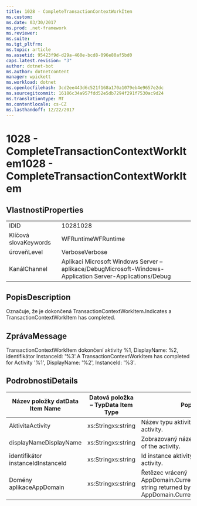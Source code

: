 ```yaml
---
title: 1028 - CompleteTransactionContextWorkItem
ms.custom: 
ms.date: 03/30/2017
ms.prod: .net-framework
ms.reviewer: 
ms.suite: 
ms.tgt_pltfrm: 
ms.topic: article
ms.assetid: 95423f9d-d29a-460e-bcd8-096e80af5bd0
caps.latest.revision: "3"
author: dotnet-bot
ms.author: dotnetcontent
manager: wpickett
ms.workload: dotnet
ms.openlocfilehash: 3cd2ee443d6c521f168a170a1079eb4e9657e2dc
ms.sourcegitcommit: 16186c34a957fdd52e5db7294f291f7530ac9d24
ms.translationtype: MT
ms.contentlocale: cs-CZ
ms.lasthandoff: 12/22/2017
---
```

# <a name="1028---completetransactioncontextworkitem"></a><span data-ttu-id="3cdde-102">1028 - CompleteTransactionContextWorkItem</span><span class="sxs-lookup"><span data-stu-id="3cdde-102">1028 - CompleteTransactionContextWorkItem</span></span>
## <a name="properties"></a><span data-ttu-id="3cdde-103">Vlastnosti</span><span class="sxs-lookup"><span data-stu-id="3cdde-103">Properties</span></span>  
  
|||  
|-|-|  
|<span data-ttu-id="3cdde-104">ID</span><span class="sxs-lookup"><span data-stu-id="3cdde-104">ID</span></span>|<span data-ttu-id="3cdde-105">1028</span><span class="sxs-lookup"><span data-stu-id="3cdde-105">1028</span></span>|  
|<span data-ttu-id="3cdde-106">Klíčová slova</span><span class="sxs-lookup"><span data-stu-id="3cdde-106">Keywords</span></span>|<span data-ttu-id="3cdde-107">WFRuntime</span><span class="sxs-lookup"><span data-stu-id="3cdde-107">WFRuntime</span></span>|  
|<span data-ttu-id="3cdde-108">úroveň</span><span class="sxs-lookup"><span data-stu-id="3cdde-108">Level</span></span>|<span data-ttu-id="3cdde-109">Verbose</span><span class="sxs-lookup"><span data-stu-id="3cdde-109">Verbose</span></span>|  
|<span data-ttu-id="3cdde-110">Kanál</span><span class="sxs-lookup"><span data-stu-id="3cdde-110">Channel</span></span>|<span data-ttu-id="3cdde-111">Aplikaci Microsoft Windows Server – aplikace/Debug</span><span class="sxs-lookup"><span data-stu-id="3cdde-111">Microsoft-Windows-Application Server-Applications/Debug</span></span>|  
  
## <a name="description"></a><span data-ttu-id="3cdde-112">Popis</span><span class="sxs-lookup"><span data-stu-id="3cdde-112">Description</span></span>  
 <span data-ttu-id="3cdde-113">Označuje, že je dokončená TransactionContextWorkItem.</span><span class="sxs-lookup"><span data-stu-id="3cdde-113">Indicates a TransactionContextWorkItem has completed.</span></span>  
  
## <a name="message"></a><span data-ttu-id="3cdde-114">Zpráva</span><span class="sxs-lookup"><span data-stu-id="3cdde-114">Message</span></span>  
 <span data-ttu-id="3cdde-115">TransactionContextWorkItem dokončení aktivity %1, DisplayName: %2, identifikátor InstanceId: '%3'.</span><span class="sxs-lookup"><span data-stu-id="3cdde-115">A TransactionContextWorkItem has completed for Activity '%1', DisplayName: '%2', InstanceId: '%3'.</span></span>  
  
## <a name="details"></a><span data-ttu-id="3cdde-116">Podrobnosti</span><span class="sxs-lookup"><span data-stu-id="3cdde-116">Details</span></span>  
  
|<span data-ttu-id="3cdde-117">Název položky dat</span><span class="sxs-lookup"><span data-stu-id="3cdde-117">Data Item Name</span></span>|<span data-ttu-id="3cdde-118">Datová položka – Typ</span><span class="sxs-lookup"><span data-stu-id="3cdde-118">Data Item Type</span></span>|<span data-ttu-id="3cdde-119">Popis</span><span class="sxs-lookup"><span data-stu-id="3cdde-119">Description</span></span>|  
|--------------------|--------------------|-----------------|  
|<span data-ttu-id="3cdde-120">Aktivita</span><span class="sxs-lookup"><span data-stu-id="3cdde-120">Activity</span></span>|<span data-ttu-id="3cdde-121">xs:String</span><span class="sxs-lookup"><span data-stu-id="3cdde-121">xs:string</span></span>|<span data-ttu-id="3cdde-122">Název typu aktivity.</span><span class="sxs-lookup"><span data-stu-id="3cdde-122">The type name of the activity.</span></span>|  
|<span data-ttu-id="3cdde-123">displayName</span><span class="sxs-lookup"><span data-stu-id="3cdde-123">DisplayName</span></span>|<span data-ttu-id="3cdde-124">xs:String</span><span class="sxs-lookup"><span data-stu-id="3cdde-124">xs:string</span></span>|<span data-ttu-id="3cdde-125">Zobrazovaný název aktivity.</span><span class="sxs-lookup"><span data-stu-id="3cdde-125">The display name of the activity.</span></span>|  
|<span data-ttu-id="3cdde-126">identifikátor instanceId</span><span class="sxs-lookup"><span data-stu-id="3cdde-126">InstanceId</span></span>|<span data-ttu-id="3cdde-127">xs:String</span><span class="sxs-lookup"><span data-stu-id="3cdde-127">xs:string</span></span>|<span data-ttu-id="3cdde-128">Id instance aktivity.</span><span class="sxs-lookup"><span data-stu-id="3cdde-128">The instance id of the activity.</span></span>|  
|<span data-ttu-id="3cdde-129">Domény aplikace</span><span class="sxs-lookup"><span data-stu-id="3cdde-129">AppDomain</span></span>|<span data-ttu-id="3cdde-130">xs:String</span><span class="sxs-lookup"><span data-stu-id="3cdde-130">xs:string</span></span>|<span data-ttu-id="3cdde-131">Řetězec vrácený AppDomain.CurrentDomain.FriendlyName.</span><span class="sxs-lookup"><span data-stu-id="3cdde-131">The string returned by AppDomain.CurrentDomain.FriendlyName.</span></span>|
